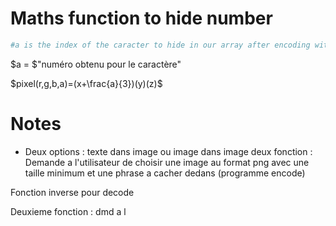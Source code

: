 
# Maths function to hide number
```python
#a is the index of the caracter to hide in our array after encoding with caesar method. a%3 is necessarily = 0. Check the code to understand why.
```

$a = $"numéro obtenu pour le caractère"

$pixel(r,g,b,a)=(x+\frac{a}{3})(y)(z)$

# Notes

- Deux options : texte dans image ou image dans image 
deux fonction : Demande a l'utilisateur de choisir une image au format png avec une taille minimum et une phrase a cacher dedans (programme encode)

Fonction inverse pour decode

Deuxieme fonction : dmd a l
